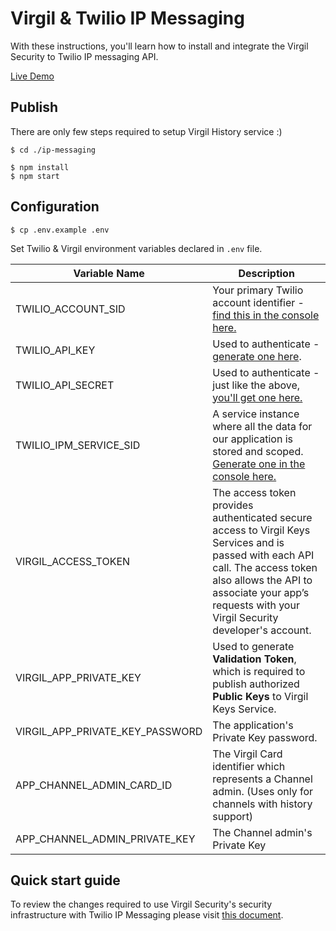 # Virgil & Twilio IP Messaging

With these instructions, you'll learn how to install and integrate the Virgil Security to Twilio IP messaging API.

[Live Demo](https://demo-ip-messaging.virgilsecurity.com/)

## Publish

There are only few steps required to setup Virgil History service :)

```
$ cd ./ip-messaging

$ npm install
$ npm start
```

## Configuration

```
$ cp .env.example .env
```
Set Twilio & Virgil environment variables declared in `.env` file.

| Variable Name                     | Description                    |
|-----------------------------------|--------------------------------|
| TWILIO_ACCOUNT_SID                | Your primary Twilio account identifier - [find this in the console here.](https://www.twilio.com/user/account/ip-messaging)        |
| TWILIO_API_KEY                    | Used to authenticate - [generate one here](https://www.twilio.com/user/account/ip-messaging/dev-tools/api-keys). |
| TWILIO_API_SECRET                 | Used to authenticate - just like the above, [you'll get one here.](https://www.twilio.com/user/account/ip-messaging/dev-tools/api-keys) |
| TWILIO_IPM_SERVICE_SID            | A service instance where all the data for our application is stored and scoped. [Generate one in the console here.](https://www.twilio.com/user/account/ip-messaging/services) |
| VIRGIL_ACCESS_TOKEN               | The access token provides authenticated secure access to Virgil Keys Services and is passed with each API call. The access token also allows the API to associate your app’s requests with your Virgil Security developer's account. |
| VIRGIL_APP_PRIVATE_KEY            | Used to generate **Validation Token**, which is required to publish authorized **Public Keys** to Virgil Keys Service.  |
| VIRGIL_APP_PRIVATE_KEY_PASSWORD   | The application's Private Key password.  |
| APP_CHANNEL_ADMIN_CARD_ID         | The Virgil Card identifier which represents a Channel admin. (Uses only for channels with history support)  |
| APP_CHANNEL_ADMIN_PRIVATE_KEY     | The Channel admin's Private Key |

## Quick start guide
To review the changes required to use Virgil Security's security infrastructure with Twilio IP Messaging please visit [this document](https://github.com/VirgilSecurity/virgil-demo-twilio/tree/master/ip-messaging).
